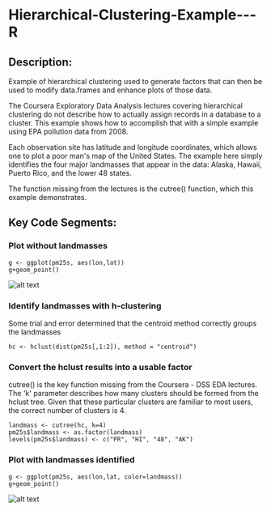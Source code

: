 # Hierarchical-Clustering-Example---R

## Description:
Example of hierarchical clustering used to generate factors that can then be used to modify data.frames and enhance plots of those data.

The Coursera Exploratory Data Analysis lectures covering hierarchical clustering do not describe how to actually assign records in a database to a cluster. This example shows how to accomplish that with a simple example using EPA pollution data from 2008.

Each observation site has latitude and longitude coordinates, which allows one to plot a poor man's map of the United States. The example here simply identifies the four major landmasses that appear in the data: Alaska, Hawaii, Puerto Rico, and the lower 48 states.

The function missing from the lectures is the cutree() function, which this example demonstrates.

## Key Code Segments:

### Plot without landmasses
```
g <- ggplot(pm25s, aes(lon,lat))
g+geom_point()
```

![alt text](https://github.com/wstreyer/Hierarchical-Clustering-Example---R/blob/master/nolandmasses.png "No Landmasses")

### Identify landmasses with h-clustering
Some trial and error determined that the centroid method correctly groups the landmasses
```
hc <- hclust(dist(pm25s[,1:2]), method = "centroid")
```

### Convert the hclust results into a usable factor
cutree() is the key function missing from the Coursera - DSS EDA lectures. The 'k' parameter describes how many clusters should be formed from the hclust tree. Given that these particular clusters are familiar to most users, the correct number of clusters is 4.
```
landmass <- cutree(hc, k=4)
pm25s$landmass <- as.factor(landmass)
levels(pm25s$landmass) <- c("PR", "HI", "48", "AK")
```

### Plot with landmasses identified
```
g <- ggplot(pm25s, aes(lon,lat, color=landmass))
g+geom_point()
```

![alt text](https://github.com/wstreyer/Hierarchical-Clustering-Example---R/blob/master/landmasses.png "Landmasses")
